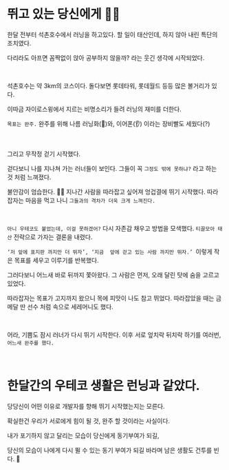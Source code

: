 # 뛰고 있는 당신에게 🏃‍♀️

한달 전부터 석촌호수에서 러닝을 하고있다.  할 일이 태산인데,  하지 않아 내린 특단의 조치였다. 

다리라도 아프면 꼼짝없이 앉아 공부하지 않을까? 라는 웃긴 생각에 시작되었다.

<br>

석촌호수는 약 3km의 코스이다. 돌다보면 롯데타워, 롯데월드 등등 많은 볼거리가 있다.

이따금 자이로스윙에서 지르는 비명소리가 들려 러닝의 재미를 더한다.

`목표는 완주.` 완주를 위해 나름 러닝화(👟)와, 이어폰(👂) 이라는 장비빨도 세웠다(?)

<br>

그리고 무작정 걷기 시작했다.

걷다보니 나를 지나쳐 가는 러너들이 보인다. 그들이 꼭  `그정도 밖에 못하냐?` 라고 하는 것 처럼 느껴졌다.

불안감이 엄습한다. 😮‍💨 지나간 사람을 따라잡고 싶어져 엉겁결에 뛰기 시작했다. 따라 잡자는 마음을 먹고 나니 `그들과의 격차가 더욱 크게 느껴진다.`

<br>

`아니 우테코도 붙었는데, 이걸 못하겠어?` 다시 자존감 채우고 방법을 모색했다. `티끌모아 태산` 전략으로 가자는 결론을 내렸다. 

`‘저 앞에 표지판 까지만 더 뛰자’, ‘지금  앞에 걷고 있는 사람 까지만 뛰자.’ `이렇게 작은 목표를 세우고 이루기를 반복했다.

그러다보니 어느새 바로 뒤까지 쫓아왔다. 그 사람은  먼저, 오래 달린 탓에 숨을 고르고 있었다.

따라잡자는 목표가 고지까지 왔으니 목에 피맛이 나도 참고 뛰었다.  따라잡았을 때는 금메달 딴 선수 처럼 속으로 세레머니도 했다.

<br>

어라, 기쁨도 잠시 러너가 다시 뛰기 시작한다. 이후 서로 엎치락 뒤치락 하기를 여러번, `어느새 완주를 했다.`

<br>

# 한달간의 우테코 생활은 런닝과 같았다.

당당신이 어떤 이유로 개발자를 향해 뛰기 시작했는지는 모른다. 

확실한건 우리가 서로에게 힘이 될 것,  완주 할 것이라는 사실이다.

내가 포기하지 않고 달리는 모습이 당신에게 동기부여가 되길,

당신의 모습이 나에게 다시 뛸 수 있는 동기 부여가 되길 바라며 남은 생활도 건투를 빈다. 🤝
